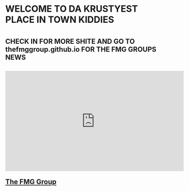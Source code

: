 <h1> WELCOME TO DA KRUSTYEST PLACE IN TOWN KIDDIES <h1>

<h2> CHECK IN FOR MORE SHITE AND GO TO thefmggroup.github.io FOR THE FMG GROUPS NEWS <h2>



<iframe width="560" height="315" src="https://www.youtube.com/embed/j8dcSYXMXDk" title="YouTube video player" frameborder="0" allow="accelerometer; autoplay; clipboard-write; encrypted-media; gyroscope; picture-in-picture" allowfullscreen></iframe>
 
 
 
 
 
 
 
 
 
 
<a href="https://thefmggroup.github.io/">The FMG Group </a>
